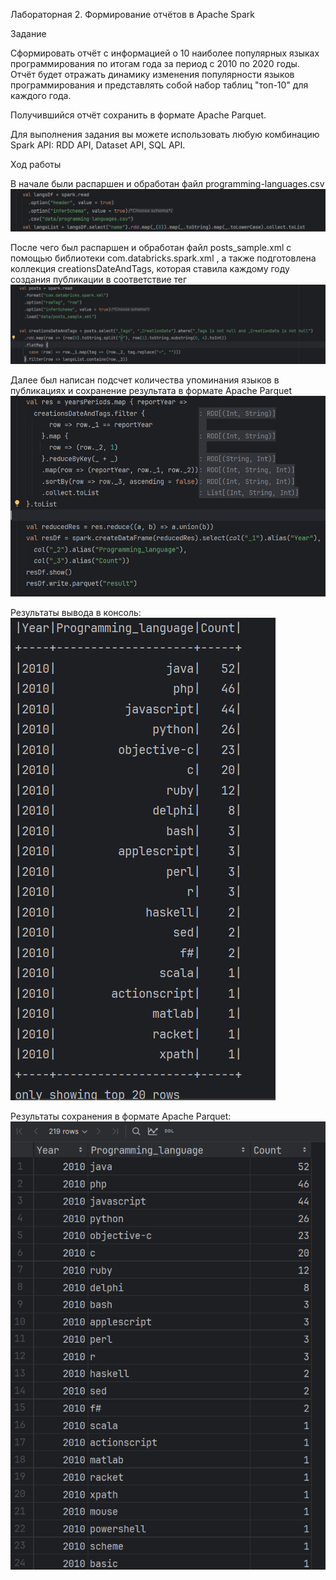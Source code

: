 Лабораторная 2. Формирование отчётов в Apache Spark

Задание

Сформировать отчёт с информацией о 10 наиболее популярных языках программирования по итогам года за период с 2010 по 2020 годы. Отчёт будет отражать динамику изменения популярности языков программирования и представлять собой набор таблиц "топ-10" для каждого года.

Получившийся отчёт сохранить в формате Apache Parquet.

Для выполнения задания вы можете использовать любую комбинацию Spark API: RDD API, Dataset API, SQL API.

Ход работы

В начале были распаршен и обработан файл programming-languages.csv
![img.png](img.png)

После чего был распаршен и обработан файл posts_sample.xml с помощью библиотеки com.databricks.spark.xml
, а также подготовлена коллекция creationsDateAndTags, которая ставила каждому году создания публикации в соответствие тег
![img_1.png](img_1.png)

Далее был написан подсчет количества упоминания языков в публикациях и сохранение результата в формате Apache Parquet
![img_2.png](img_2.png)

Результаты вывода в консоль:
![img_3.png](img_3.png)

Результаты сохранения в формате Apache Parquet:
![img_4.png](img_4.png)